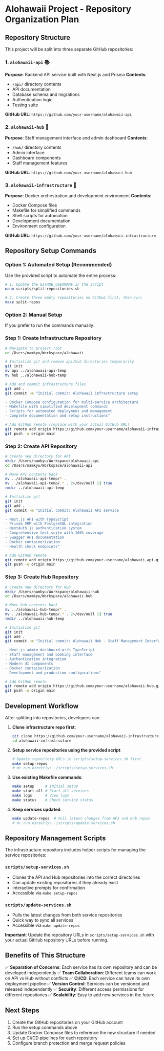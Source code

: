 # Alohawaii Project - Repository Organization Plan

## Repository Structure

This project will be split into three separate GitHub repositories:

### 1. `alohawaii-api` 📚
**Purpose**: Backend API service built with Next.js and Prisma
**Contents**: 
- `/api/` directory contents
- API documentation
- Database schema and migrations
- Authentication logic
- Testing suite

**GitHub URL**: `https://github.com/your-username/alohawaii-api`

### 2. `alohawaii-hub` 🏢
**Purpose**: Staff management interface and admin dashboard
**Contents**:
- `/hub/` directory contents  
- Admin interface
- Dashboard components
- Staff management features

**GitHub URL**: `https://github.com/your-username/alohawaii-hub`

### 3. `alohawaii-infrastructure` 🐳
**Purpose**: Docker orchestration and development environment
**Contents**:
- Docker Compose files
- Makefile for simplified commands
- Shell scripts for automation
- Development documentation
- Environment configuration

**GitHub URL**: `https://github.com/your-username/alohawaii-infrastructure`

## Repository Setup Commands

### Option 1: Automated Setup (Recommended)

Use the provided script to automate the entire process:

```bash
# 1. Update the GITHUB_USERNAME in the script
nano scripts/split-repositories.sh

# 2. Create three empty repositories on GitHub first, then run:
make split-repos
```

### Option 2: Manual Setup

If you prefer to run the commands manually:

### Step 1: Create Infrastructure Repository
```bash
# Navigate to project root
cd /Users/namkyu/Workspace/alohawaii

# Initialize git and remove api/hub directories temporarily
git init
mv api ../alohawaii-api-temp
mv hub ../alohawaii-hub-temp

# Add and commit infrastructure files
git add .
git commit -m "Initial commit: Alohawaii infrastructure setup

- Docker Compose configuration for multi-service architecture
- Makefile with simplified development commands
- Scripts for automated deployment and management
- Complete documentation and setup instructions"

# Add GitHub remote (replace with your actual GitHub URL)
git remote add origin https://github.com/your-username/alohawaii-infrastructure.git
git push -u origin main
```

### Step 2: Create API Repository
```bash
# Create new directory for API
mkdir /Users/namkyu/Workspace/alohawaii-api
cd /Users/namkyu/Workspace/alohawaii-api

# Move API contents back
mv ../alohawaii-api-temp/* .
mv ../alohawaii-api-temp/.* . 2>/dev/null || true
rmdir ../alohawaii-api-temp

# Initialize git
git init
git add .
git commit -m "Initial commit: Alohawaii API service

- Next.js API with TypeScript
- Prisma ORM with PostgreSQL integration
- NextAuth.js authentication system
- Comprehensive test suite with 100% coverage
- Swagger API documentation
- Docker containerization
- Health check endpoints"

# Add GitHub remote
git remote add origin https://github.com/your-username/alohawaii-api.git
git push -u origin main
```

### Step 3: Create Hub Repository
```bash
# Create new directory for Hub
mkdir /Users/namkyu/Workspace/alohawaii-hub
cd /Users/namkyu/Workspace/alohawaii-hub

# Move Hub contents back
mv ../alohawaii-hub-temp/* .
mv ../alohawaii-hub-temp/.* . 2>/dev/null || true
rmdir ../alohawaii-hub-temp

# Initialize git
git init
git add .
git commit -m "Initial commit: Alohawaii Hub - Staff Management Interface

- Next.js admin dashboard with TypeScript
- Staff management and booking interface
- Authentication integration
- Modern UI components
- Docker containerization
- Development and production configurations"

# Add GitHub remote
git remote add origin https://github.com/your-username/alohawaii-hub.git
git push -u origin main
```

## Development Workflow

After splitting into repositories, developers can:

1. **Clone infrastructure repo first**:
   ```bash
   git clone https://github.com/your-username/alohawaii-infrastructure.git
   cd alohawaii-infrastructure
   ```

2. **Setup service repositories using the provided script**:
   ```bash
   # Update repository URLs in scripts/setup-services.sh first
   make setup-repos
   # or run directly: ./scripts/setup-services.sh
   ```

3. **Use existing Makefile commands**:
   ```bash
   make setup     # Initial setup
   make start-all # Start all services
   make logs      # View logs
   make status    # Check service status
   ```

4. **Keep services updated**:
   ```bash
   make update-repos  # Pull latest changes from API and Hub repos
   # or run directly: ./scripts/update-services.sh
   ```

## Repository Management Scripts

The infrastructure repository includes helper scripts for managing the service repositories:

### `scripts/setup-services.sh`
- Clones the API and Hub repositories into the correct directories
- Can update existing repositories if they already exist
- Interactive prompts for confirmation
- Accessible via `make setup-repos`

### `scripts/update-services.sh`  
- Pulls the latest changes from both service repositories
- Quick way to sync all services
- Accessible via `make update-repos`

**Important**: Update the repository URLs in `scripts/setup-services.sh` with your actual GitHub repository URLs before running.

## Benefits of This Structure

✅ **Separation of Concerns**: Each service has its own repository and can be developed independently
✅ **Team Collaboration**: Different teams can work on API vs Hub without conflicts
✅ **CI/CD**: Each service can have its own deployment pipeline
✅ **Version Control**: Services can be versioned and released independently
✅ **Security**: Different access permissions for different repositories
✅ **Scalability**: Easy to add new services in the future

## Next Steps

1. Create the GitHub repositories on your GitHub account
2. Run the setup commands above
3. Update Docker Compose files to reference the new structure if needed
4. Set up CI/CD pipelines for each repository
5. Configure branch protection and merge request policies
